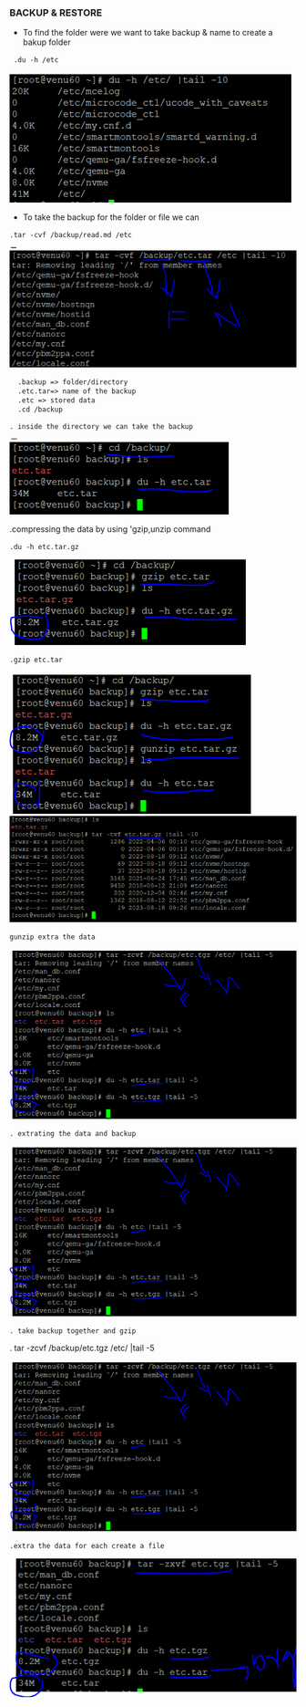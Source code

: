 ### BACKUP & RESTORE


* To find the folder were we want to take backup & name to create a bakup folder
```
 .du -h /etc
``` 
 ![preview](images/backup1.PNG)
 

* To take the backup for the folder or file we can
 ```
 .tar -cvf /backup/read.md /etc
 ```
 ![preview](images/back23.PNG)

 ```  
   .backup => folder/directory
   .etc.tar=> name of the backup
   .etc => stored data
   .cd /backup
 ```  
 ```
 . inside the directory we can take the backup
 ```
 ![preview](images/back24.PNG)

 .compressing the data by using 'gzip,unzip command 
 ```
 .du -h etc.tar.gz
 ```
 ![preview](images/back25.PNG) 
 ```
 .gzip etc.tar
 ```
 ![preview](images/back26.PNG)
 ![preview](images/back27.PNG)

 ```
 gunzip extra the data
 ```
 ![preview](images/back28.PNG)

```
. extrating the data and backup
```
 ![preview](images/back28.PNG)

```
. take backup together and gzip
```
. tar -zcvf /backup/etc.tgz /etc/ |tail -5
 
![preview](images/back29.PNG)

```
.extra the data for each create a file
```
![preview](images/back30.PNG)



 
 
     


    
 

